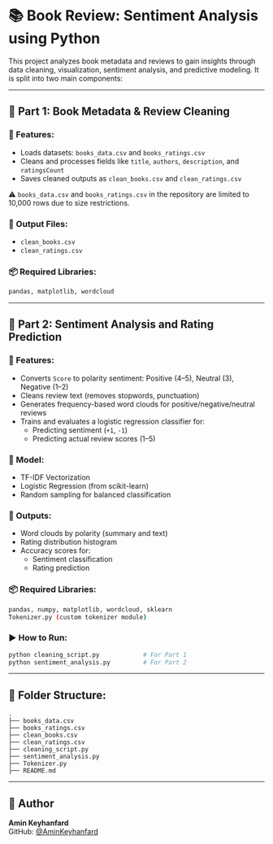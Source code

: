 
# 📚 Book Review: Sentiment Analysis using Python

This project analyzes book metadata and reviews to gain insights through data cleaning, visualization, sentiment analysis, and predictive modeling. It is split into two main components:

---

## 📁 Part 1: Book Metadata & Review Cleaning

### 🔹 Features:
- Loads datasets: `books_data.csv` and `books_ratings.csv`
- Cleans and processes fields like `title`, `authors`, `description`, and `ratingsCount`
- Saves cleaned outputs as `clean_books.csv` and `clean_ratings.csv`

⚠️ `books_data.csv` and `books_ratings.csv` in the repository are limited to 10,000 rows due to size restrictions.

### 🔹 Output Files:
- `clean_books.csv`
- `clean_ratings.csv`

### 📦 Required Libraries:
```bash
pandas, matplotlib, wordcloud
```

---

## 🧠 Part 2: Sentiment Analysis and Rating Prediction

### 🔹 Features:
- Converts `Score` to polarity sentiment: Positive (4–5), Neutral (3), Negative (1–2)
- Cleans review text (removes stopwords, punctuation)
- Generates frequency-based word clouds for positive/negative/neutral reviews
- Trains and evaluates a logistic regression classifier for:
    - Predicting sentiment (`+1`, `-1`)
    - Predicting actual review scores (1–5)

### 🔹 Model:
- TF-IDF Vectorization
- Logistic Regression (from scikit-learn)
- Random sampling for balanced classification

### 🔹 Outputs:
- Word clouds by polarity (summary and text)
- Rating distribution histogram
- Accuracy scores for:
    - Sentiment classification
    - Rating prediction

### 📦 Required Libraries:
```bash
pandas, numpy, matplotlib, wordcloud, sklearn
Tokenizer.py (custom tokenizer module)
```

### ▶️ How to Run:
```bash
python cleaning_script.py            # For Part 1
python sentiment_analysis.py         # For Part 2
```

---

## 📌 Folder Structure:
```
.
├── books_data.csv
├── books_ratings.csv
├── clean_books.csv
├── clean_ratings.csv
├── cleaning_script.py
├── sentiment_analysis.py
├── Tokenizer.py
├── README.md
```

---

## 🙌 Author
**Amin Keyhanfard**  
GitHub: [@AminKeyhanfard](https://github.com/AminKeyhanfard)
